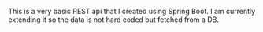 This is a very basic REST api that I created using Spring Boot.  I am currently extending it so the data is not hard coded but 
fetched from a DB.
